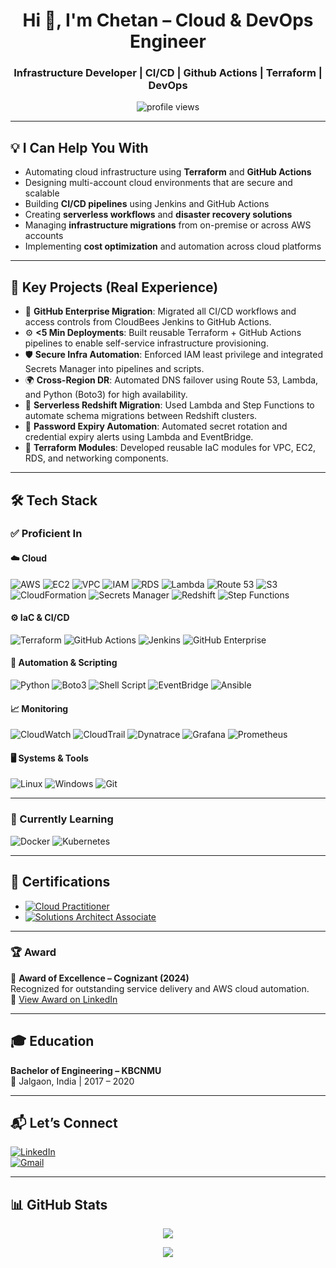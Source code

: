 <h1 align="center">Hi 👋, I'm Chetan – Cloud & DevOps Engineer</h1>
<h3 align="center">Infrastructure Developer | CI/CD | Github Actions | Terraform | DevOps</h3>

<p align="center">
  <img src="https://komarev.com/ghpvc/?username=Chetan2098&label=Profile%20views&color=0e75b6&style=flat" alt="profile views" />
</p>

---

## 💡 I Can Help You With

- Automating cloud infrastructure using **Terraform** and **GitHub Actions**
- Designing multi-account cloud environments that are secure and scalable
- Building **CI/CD pipelines** using Jenkins and GitHub Actions
- Creating **serverless workflows** and **disaster recovery solutions**
- Managing **infrastructure migrations** from on-premise or across AWS accounts
- Implementing **cost optimization** and automation across cloud platforms

---

## 🧠 Key Projects (Real Experience)

- 🚀 **GitHub Enterprise Migration**: Migrated all CI/CD workflows and access controls from CloudBees Jenkins to GitHub Actions.
- ⚙️ **<5 Min Deployments**: Built reusable Terraform + GitHub Actions pipelines to enable self-service infrastructure provisioning.
- 🛡️ **Secure Infra Automation**: Enforced IAM least privilege and integrated Secrets Manager into pipelines and scripts.
- 🌍 **Cross-Region DR**: Automated DNS failover using Route 53, Lambda, and Python (Boto3) for high availability.
- 🧩 **Serverless Redshift Migration**: Used Lambda and Step Functions to automate schema migrations between Redshift clusters.
- 🔁 **Password Expiry Automation**: Automated secret rotation and credential expiry alerts using Lambda and EventBridge.
- 🧱 **Terraform Modules**: Developed reusable IaC modules for VPC, EC2, RDS, and networking components.

---

## 🛠️ Tech Stack

### ✅ Proficient In

#### ☁️ Cloud
![AWS](https://img.shields.io/badge/AWS-FF9900?style=for-the-badge&logo=amazonaws&logoColor=white)
![EC2](https://img.shields.io/badge/EC2-FF9900?style=for-the-badge&logo=amazonaws&logoColor=white)
![VPC](https://img.shields.io/badge/VPC-FF9900?style=for-the-badge&logo=amazonaws&logoColor=white)
![IAM](https://img.shields.io/badge/IAM-FF9900?style=for-the-badge&logo=amazonaws&logoColor=white)
![RDS](https://img.shields.io/badge/RDS-527FFF?style=for-the-badge&logo=amazonrds&logoColor=white)
![Lambda](https://img.shields.io/badge/Lambda-FF9900?style=for-the-badge&logo=awslambda&logoColor=white)
![Route 53](https://img.shields.io/badge/Route%2053-205081?style=for-the-badge&logo=awslambda&logoColor=white)
![S3](https://img.shields.io/badge/S3-569A31?style=for-the-badge&logo=amazons3&logoColor=white)
![CloudFormation](https://img.shields.io/badge/CloudFormation-FF4F8B?style=for-the-badge&logo=awscloudformation&logoColor=white)
![Secrets Manager](https://img.shields.io/badge/Secrets%20Manager-232F3E?style=for-the-badge&logo=amazonaws&logoColor=white)
![Redshift](https://img.shields.io/badge/Redshift-0058A3?style=for-the-badge&logo=amazonredshift&logoColor=white)
![Step Functions](https://img.shields.io/badge/Step%20Functions-FF4F00?style=for-the-badge&logo=amazonaws&logoColor=white)

#### ⚙️ IaC & CI/CD
![Terraform](https://img.shields.io/badge/Terraform-623CE4?style=for-the-badge&logo=terraform&logoColor=white)
![GitHub Actions](https://img.shields.io/badge/GitHub%20Actions-2088FF?style=for-the-badge&logo=githubactions&logoColor=white)
![Jenkins](https://img.shields.io/badge/Jenkins-D24939?style=for-the-badge&logo=jenkins&logoColor=white)
![GitHub Enterprise](https://img.shields.io/badge/GitHub%20Enterprise-000000?style=for-the-badge&logo=github&logoColor=white)

#### 🤖 Automation & Scripting
![Python](https://img.shields.io/badge/Python-3776AB?style=for-the-badge&logo=python&logoColor=white)
![Boto3](https://img.shields.io/badge/Boto3-3776AB?style=for-the-badge&logo=amazonaws&logoColor=white)
![Shell Script](https://img.shields.io/badge/Shell%20Script-4EAA25?style=for-the-badge&logo=gnu-bash&logoColor=white)
![EventBridge](https://img.shields.io/badge/EventBridge-FF4F00?style=for-the-badge&logo=amazonaws&logoColor=white)
![Ansible](https://img.shields.io/badge/Ansible-EE0000?style=for-the-badge&logo=ansible&logoColor=white)

#### 📈 Monitoring
![CloudWatch](https://img.shields.io/badge/CloudWatch-FF4F00?style=for-the-badge&logo=amazonaws&logoColor=white)
![CloudTrail](https://img.shields.io/badge/CloudTrail-232F3E?style=for-the-badge&logo=amazonaws&logoColor=white)
![Dynatrace](https://img.shields.io/badge/Dynatrace-1496FF?style=for-the-badge&logo=dynatrace&logoColor=white)
![Grafana](https://img.shields.io/badge/Grafana-F46800?style=for-the-badge&logo=grafana&logoColor=white)
![Prometheus](https://img.shields.io/badge/Prometheus-E6522C?style=for-the-badge&logo=prometheus&logoColor=white)

#### 🖥️ Systems & Tools
![Linux](https://img.shields.io/badge/Linux-FCC624?style=for-the-badge&logo=linux&logoColor=black)
![Windows](https://img.shields.io/badge/Windows-0078D6?style=for-the-badge&logo=windows&logoColor=white)
![Git](https://img.shields.io/badge/Git-F05032?style=for-the-badge&logo=git&logoColor=white)

---

### 🚧 Currently Learning

![Docker](https://img.shields.io/badge/Docker-2496ED?style=for-the-badge&logo=docker&logoColor=white)
![Kubernetes](https://img.shields.io/badge/Kubernetes-326CE5?style=for-the-badge&logo=kubernetes&logoColor=white)

---

## 📜 Certifications

- [![Cloud Practitioner](https://img.shields.io/badge/AWS-Cloud%20Practitioner-orange?style=flat&logo=amazon-aws)](https://www.credly.com/badges/1f7667db-7536-4e6d-96ab-18a4d89f5f73/public_url)
- [![Solutions Architect Associate](https://img.shields.io/badge/AWS-SAA-blue?style=flat&logo=amazon-aws)](https://www.credly.com/badges/65d474bf-1c9b-4b6c-8dad-06262bacacdc/public_url)

---

### 🏆 Award

🏅 **Award of Excellence – Cognizant (2024)**  
Recognized for outstanding service delivery and AWS cloud automation.  
🔗 [View Award on LinkedIn](https://www.linkedin.com/posts/chetan-chopade-_hardworkpays-clientappriciation-cognizant-activity-7185675558838583296-4dRJ?utm_source=social_share_send&utm_medium=member_desktop_web&rcm=ACoAAC8gf-cBEXPIm26-XjAMqjDLCDkhRORYkxM)

---

## 🎓 Education

**Bachelor of Engineering – KBCNMU**  
📍 Jalgaon, India | 2017 – 2020

---

## 📬 Let’s Connect

[![LinkedIn](https://img.shields.io/badge/LinkedIn-blue?style=flat&logo=linkedin&labelColor=blue)](https://www.linkedin.com/in/chetan-chopade-/)  
[![Gmail](https://img.shields.io/badge/Gmail-D14836?style=flat&logo=gmail&logoColor=white)](mailto:chetanchopade5@gmail.com)

---

## 📊 GitHub Stats

<p align="center">
  <img src="https://github-readme-stats.vercel.app/api?username=Chetan2098&show_icons=true&theme=tokyonight" />
</p>

<p align="center">
  <img src="https://github-readme-stats.vercel.app/api/top-langs/?username=Chetan2098&layout=compact&theme=tokyonight" />
</p>





